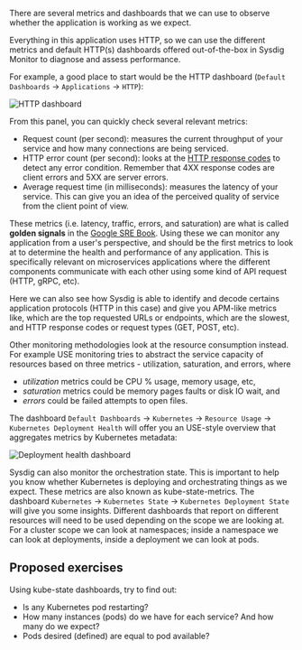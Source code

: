 There are several metrics and dashboards that we can use to observe whether the application is working as we expect.

Everything in this application uses HTTP, so we can use the different metrics and default HTTP(s) dashboards offered out-of-the-box in Sysdig Monitor to diagnose and assess performance.

For example, a good place to start would be the HTTP dashboard (`Default Dashboards` → `Applications` → `HTTP`):

![HTTP dashboard](/sysdig/scenarios/monitor-lab01/assets/image04.png)

From this panel, you can quickly check several relevant metrics:

- Request count (per second): measures the current throughput of your service and how many connections are being serviced.
- HTTP error count (per second): looks at the [HTTP response codes](https://en.wikipedia.org/wiki/List_of_HTTP_status_codes) to detect any error condition. Remember that 4XX response codes are client errors and 5XX are server errors.
- Average request time (in milliseconds): measures the latency of your service. This can give you an idea of the perceived quality of service from the client point of view.

These metrics (i.e. latency, traffic, errors, and saturation) are what is called **golden signals** in the [Google SRE Book](https://landing.google.com/sre/sre-book/chapters/monitoring-distributed-systems/). Using these we can monitor any application from a user's perspective, and should be the first metrics to look at to determine the health and performance of any application. This is specifically relevant on microservices applications where the different components communicate with each other using some kind of API request (HTTP, gRPC, etc).

Here we can also see how Sysdig is able to identify and decode certains application protocols (HTTP in this case) and give you APM-like metrics like, which are the top requested URLs or endpoints, which are the  slowest, and HTTP response codes or request types (GET, POST, etc).

Other monitoring methodologies look at the resource consumption instead.
For example USE monitoring tries to abstract the service capacity of resources based on three metrics - utilization, saturation, and errors, where

- _utilization_ metrics could be CPU % usage, memory usage, etc,
- _saturation_ metrics could be memory pages faults or disk IO wait, and
- _errors_ could be failed attempts to open files.

The dashboard `Default Dashboards` → `Kubernetes` → `Resource Usage` → `Kubernetes Deployment Health` will offer you an USE-style overview that aggregates metrics by Kubernetes metadata:

![Deployment health dashboard](/sysdig/scenarios/monitor-lab01/assets/image05.png)

Sysdig can also monitor the orchestration state. This is important to help you know whether Kubernetes is deploying and orchestrating things as we expect. These metrics are also known as kube-state-metrics. The dashboard `Kubernetes` → `Kubernetes State` → `Kubernetes Deployment State` will give you some insights. Different dashboards that report on different resources will need to be used depending on the scope we are looking at. For a cluster scope we can look at namespaces; inside a namespace we can look at deployments, inside a deployment we can look at pods.

Proposed exercises
------------------

Using kube-state dashboards, try to find out:

- Is any Kubernetes pod restarting?
- How many instances (pods) do we have for each service? And how many do we expect?
- Pods desired (defined) are equal to pod available?
